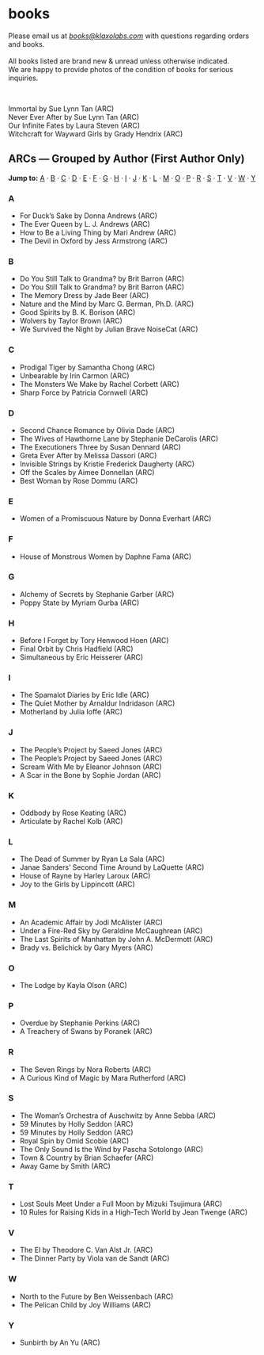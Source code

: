 # books
Please email us at <i>books@klaxolabs.com</i> with questions regarding orders and books. <br> <br>
All books listed are brand new & unread unless otherwise indicated. <br>
We are happy to provide photos of the condition of books for serious inquiries. <br>

<br>

Immortal by Sue Lynn Tan (ARC) <br>
Never Ever After by Sue Lynn Tan (ARC) <br>
Our Infinite Fates by Laura Steven (ARC) <br>
Witchcraft for Wayward Girls by Grady Hendrix (ARC) <br>




<div id="top"></div>

<h2>ARCs — Grouped by Author (First Author Only)</h2>

<nav>
  <strong>Jump to:</strong>
  <a href="#A">A</a> ·
  <a href="#B">B</a> ·
  <a href="#C">C</a> ·
  <a href="#D">D</a> ·
  <a href="#E">E</a> ·
  <a href="#F">F</a> ·
  <a href="#G">G</a> ·
  <a href="#H">H</a> ·
  <a href="#I">I</a> ·
  <a href="#J">J</a> ·
  <a href="#K">K</a> ·
  <a href="#L">L</a> ·
  <a href="#M">M</a> ·
  <a href="#O">O</a> ·
  <a href="#P">P</a> ·
  <a href="#R">R</a> ·
  <a href="#S">S</a> ·
  <a href="#T">T</a> ·
  <a href="#V">V</a> ·
  <a href="#W">W</a> ·
  <a href="#Y">Y</a>
</nav>

<h3 id="A">A</h3>
<ul>
  <li>For Duck’s Sake by Donna Andrews (ARC)</li>
  <li>The Ever Queen by L. J. Andrews (ARC)</li>
  <li>How to Be a Living Thing by Mari Andrew (ARC)</li>
  <li>The Devil in Oxford by Jess Armstrong (ARC)</li>
</ul>

<h3 id="B">B</h3>
<ul>
  <li>Do You Still Talk to Grandma? by Brit Barron (ARC)</li>
  <li>Do You Still Talk to Grandma? by Brit Barron (ARC)</li>
  <li>The Memory Dress by Jade Beer (ARC)</li>
  <li>Nature and the Mind by Marc G. Berman, Ph.D. (ARC)</li>
  <li>Good Spirits by B. K. Borison (ARC)</li>
  <li>Wolvers by Taylor Brown (ARC)</li>
  <li>We Survived the Night by Julian Brave NoiseCat (ARC)</li>
</ul>

<h3 id="C">C</h3>
<ul>
  <li>Prodigal Tiger by Samantha Chong (ARC)</li>
  <li>Unbearable by Irin Carmon (ARC)</li>
  <li>The Monsters We Make by Rachel Corbett (ARC)</li>
  <li>Sharp Force by Patricia Cornwell (ARC)</li>
</ul>

<h3 id="D">D</h3>
<ul>
  <li>Second Chance Romance by Olivia Dade (ARC)</li>
  <li>The Wives of Hawthorne Lane by Stephanie DeCarolis (ARC)</li>
  <li>The Executioners Three by Susan Dennard (ARC)</li>
  <li>Greta Ever After by Melissa Dassori (ARC)</li>
  <li>Invisible Strings by Kristie Frederick Daugherty (ARC)</li>
  <li>Off the Scales by Aimee Donnellan (ARC)</li>
  <li>Best Woman by Rose Dommu (ARC)</li>
</ul>

<h3 id="E">E</h3>
<ul>
  <li>Women of a Promiscuous Nature by Donna Everhart (ARC)</li>
</ul>

<h3 id="F">F</h3>
<ul>
  <li>House of Monstrous Women by Daphne Fama (ARC)</li>
</ul>

<h3 id="G">G</h3>
<ul>
  <li>Alchemy of Secrets by Stephanie Garber (ARC)</li>
  <li>Poppy State by Myriam Gurba (ARC)</li>
</ul>

<h3 id="H">H</h3>
<ul>
  <li>Before I Forget by Tory Henwood Hoen (ARC)</li>
  <li>Final Orbit by Chris Hadfield (ARC)</li>
  <li>Simultaneous by Eric Heisserer (ARC)</li>
</ul>

<h3 id="I">I</h3>
<ul>
  <li>The Spamalot Diaries by Eric Idle (ARC)</li>
  <li>The Quiet Mother by Arnaldur Indridason (ARC)</li>
  <li>Motherland by Julia Ioffe (ARC)</li>
</ul>

<h3 id="J">J</h3>
<ul>
  <li>The People’s Project by Saeed Jones (ARC)</li>
  <li>The People’s Project by Saeed Jones (ARC)</li>
  <li>Scream With Me by Eleanor Johnson (ARC)</li>
  <li>A Scar in the Bone by Sophie Jordan (ARC)</li>
</ul>

<h3 id="K">K</h3>
<ul>
  <li>Oddbody by Rose Keating (ARC)</li>
  <li>Articulate by Rachel Kolb (ARC)</li>
</ul>

<h3 id="L">L</h3>
<ul>
  <li>The Dead of Summer by Ryan La Sala (ARC)</li>
  <li>Janae Sanders’ Second Time Around by LaQuette (ARC)</li>
  <li>House of Rayne by Harley Laroux (ARC)</li>
  <li>Joy to the Girls by Lippincott (ARC)</li>
</ul>

<h3 id="M">M</h3>
<ul>
  <li>An Academic Affair by Jodi McAlister (ARC)</li>
  <li>Under a Fire-Red Sky by Geraldine McCaughrean (ARC)</li>
  <li>The Last Spirits of Manhattan by John A. McDermott (ARC)</li>
  <li>Brady vs. Belichick by Gary Myers (ARC)</li>
</ul>

<h3 id="O">O</h3>
<ul>
  <li>The Lodge by Kayla Olson (ARC)</li>
</ul>

<h3 id="P">P</h3>
<ul>
  <li>Overdue by Stephanie Perkins (ARC)</li>
  <li>A Treachery of Swans by Poranek (ARC)</li>
</ul>

<h3 id="R">R</h3>
<ul>
  <li>The Seven Rings by Nora Roberts (ARC)</li>
  <li>A Curious Kind of Magic by Mara Rutherford (ARC)</li>
</ul>

<h3 id="S">S</h3>
<ul>
  <li>The Woman’s Orchestra of Auschwitz by Anne Sebba (ARC)</li>
  <li>59 Minutes by Holly Seddon (ARC)</li>
  <li>59 Minutes by Holly Seddon (ARC)</li>
  <li>Royal Spin by Omid Scobie (ARC)</li>
  <li>The Only Sound Is the Wind by Pascha Sotolongo (ARC)</li>
  <li>Town &amp; Country by Brian Schaefer (ARC)</li>
  <li>Away Game by Smith (ARC)</li>
</ul>

<h3 id="T">T</h3>
<ul>
  <li>Lost Souls Meet Under a Full Moon by Mizuki Tsujimura (ARC)</li>
  <li>10 Rules for Raising Kids in a High-Tech World by Jean Twenge (ARC)</li>
</ul>

<h3 id="V">V</h3>
<ul>
  <li>The El by Theodore C. Van Alst Jr. (ARC)</li>
  <li>The Dinner Party by Viola van de Sandt (ARC)</li>
</ul>

<h3 id="W">W</h3>
<ul>
  <li>North to the Future by Ben Weissenbach (ARC)</li>
  <li>The Pelican Child by Joy Williams (ARC)</li>
</ul>

<h3 id="Y">Y</h3>
<ul>
  <li>Sunbirth by An Yu (ARC)</li>
</ul>
